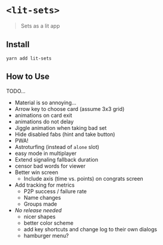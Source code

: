 # `<lit-sets>`

> Sets as a lit app

## Install

`yarn add lit-sets`

## How to Use

TODO...

+ Material is so annoying...
+ Arrow key to choose card (assume 3x3 grid)
+ animations on card exit
+ animations do not delay
+ Jiggle animation when taking bad set
+ Hide disabled fabs (hint and take button)
+ PWA!
+ Astroturfing (instead of `alone` slot)
+ easy mode in multiplayer
+ Extend signaling fallback duration
+ censor bad words for viewer
+ Better win screen
  + Include axis (time vs. points) on congrats screen
+ Add tracking for metrics
  + P2P success / failure rate
  + Name changes
  + Groups made
+ *No release needed*
  + nicer shapes
  + better color scheme
  + add key shortcuts and change log to their own dialogs
  + hamburger menu?
